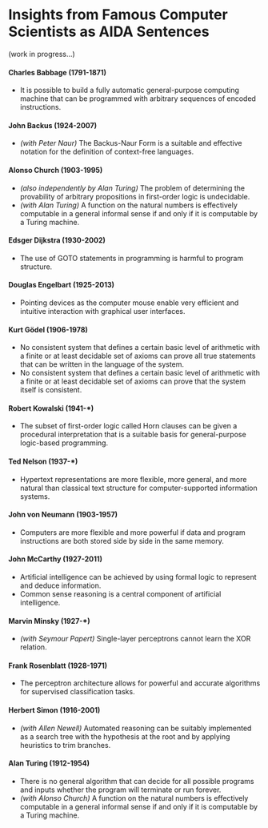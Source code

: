 Insights from Famous Computer Scientists as AIDA Sentences
==========================================================

(work in progress...)

#### Charles Babbage (1791-1871)

- It is possible to build a fully automatic general-purpose computing machine that can be programmed with arbitrary sequences of encoded instructions.

#### John Backus (1924-2007)

- _(with Peter Naur)_ The Backus-Naur Form is a suitable and effective notation for the definition of context-free languages.

#### Alonso Church (1903-1995)

- _(also independently by Alan Turing)_ The problem of determining the provability of arbitrary propositions in first-order logic is undecidable.
- _(with Alan Turing)_ A function on the natural numbers is effectively computable in a general informal sense if and only if it is computable by a Turing machine.

#### Edsger Dijkstra (1930-2002)

- The use of GOTO statements in programming is harmful to program structure.

#### Douglas Engelbart (1925-2013)

- Pointing devices as the computer mouse enable very efficient and intuitive interaction with graphical user interfaces.

#### Kurt Gödel (1906-1978)

- No consistent system that defines a certain basic level of arithmetic with a finite or at least decidable set of axioms can prove all true statements that can be written in the language of the system.
- No consistent system that defines a certain basic level of arithmetic with a finite or at least decidable set of axioms can prove that the system itself is consistent.

#### Robert Kowalski (1941-*)

- The subset of first-order logic called Horn clauses can be given a procedural interpretation that is a suitable basis for general-purpose logic-based programming.

#### Ted Nelson (1937-*)

- Hypertext representations are more flexible, more general, and more natural than classical text structure for computer-supported information systems.

#### John von Neumann (1903-1957)

- Computers are more flexible and more powerful if data and program instructions are both stored side by side in the same memory.

#### John McCarthy (1927-2011)

- Artificial intelligence can be achieved by using formal logic to represent and deduce information.
- Common sense reasoning is a central component of artificial intelligence.

#### Marvin Minsky (1927-*)

- _(with Seymour Papert)_ Single-layer perceptrons cannot learn the XOR relation.

#### Frank Rosenblatt (1928-1971)

- The perceptron architecture allows for powerful and accurate algorithms for supervised classification tasks.

#### Herbert Simon (1916-2001)

- _(with Allen Newell)_ Automated reasoning can be suitably implemented as a search tree with the hypothesis at the root and by applying heuristics to trim branches.

#### Alan Turing (1912-1954)

- There is no general algorithm that can decide for all possible programs and inputs whether the program will terminate or run forever.
- _(with Alonso Church)_ A function on the natural numbers is effectively computable in a general informal sense if and only if it is computable by a Turing machine.

